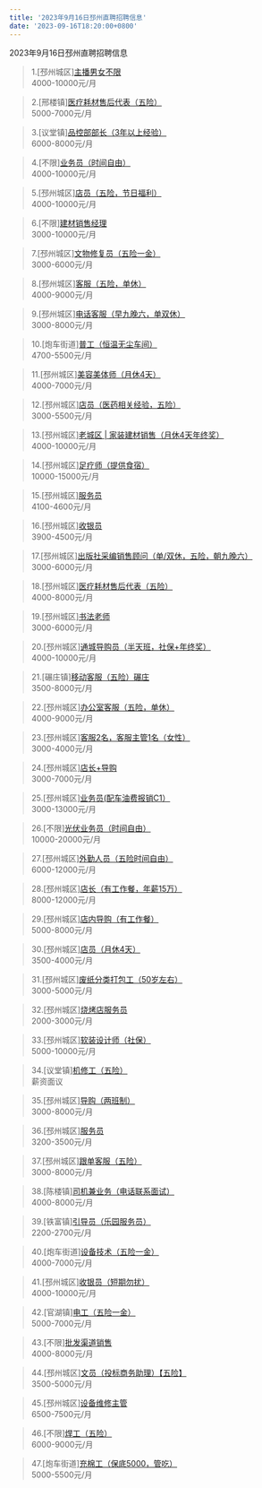 ```yaml
---
title: '2023年9月16日邳州直聘招聘信息'
date: '2023-09-16T18:20:00+0800'
---
```

2023年9月16日邳州直聘招聘信息
<!--more-->
>1.[邳州城区][主播男女不限](https://www.pizhouzhipin.com/job/31239)<br>
>4000-10000元/月

>2.[邢楼镇][医疗耗材售后代表（五险）](https://www.pizhouzhipin.com/job/29793)<br>
>5000-7000元/月

>3.[议堂镇][品控部部长（3年以上经验）](https://www.pizhouzhipin.com/job/22003)<br>
>6000-8000元/月

>4.[不限][业务员（时间自由）](https://www.pizhouzhipin.com/job/25678)<br>
>4000-10000元/月

>5.[邳州城区][店员（五险，节日福利）](https://www.pizhouzhipin.com/job/30380)<br>
>4000-10000元/月

>6.[不限][建材销售经理](https://www.pizhouzhipin.com/job/30932)<br>
>3000-10000元/月

>7.[邳州城区][文物修复员（五险一金）](https://www.pizhouzhipin.com/job/25185)<br>
>3000-6000元/月

>8.[邳州城区][客服（五险，单休）](https://www.pizhouzhipin.com/job/30882)<br>
>4000-9000元/月

>9.[邳州城区][电话客服（早九晚六，单双休）](https://www.pizhouzhipin.com/job/30449)<br>
>3000-8000元/月

>10.[炮车街道][普工（恒温无尘车间）](https://www.pizhouzhipin.com/job/23768)<br>
>4700-5500元/月

>11.[邳州城区][美容美体师（月休4天）](https://www.pizhouzhipin.com/job/22645)<br>
>4000-7000元/月

>12.[邳州城区][店员（医药相关经验，五险）](https://www.pizhouzhipin.com/job/8040)<br>
>3000-5500元/月

>13.[邳州城区][老城区 | 家装建材销售（月休4天年终奖）](https://www.pizhouzhipin.com/job/18749)<br>
>4000-10000元/月

>14.[邳州城区][足疗师（提供食宿）](https://www.pizhouzhipin.com/job/26265)<br>
>10000-15000元/月

>15.[邳州城区][服务员](https://www.pizhouzhipin.com/job/31011)<br>
>4100-4600元/月

>16.[邳州城区][收银员](https://www.pizhouzhipin.com/job/31199)<br>
>3900-4500元/月

>17.[邳州城区][出版社采编销售顾问（单/双休，五险，朝九晚六）](https://www.pizhouzhipin.com/job/27736)<br>
>3000-6000元/月

>18.[邳州城区][医疗耗材售后代表（五险）](https://www.pizhouzhipin.com/job/28147)<br>
>4000-8000元/月

>19.[邳州城区][书法老师](https://www.pizhouzhipin.com/job/31232)<br>
>3000-6000元/月

>20.[邳州城区][通城导购员（半天班，社保+年终奖）](https://www.pizhouzhipin.com/job/29809)<br>
>4000-10000元/月

>21.[碾庄镇][移动客服（五险）碾庄](https://www.pizhouzhipin.com/job/24255)<br>
>3500-8000元/月

>22.[邳州城区][办公室客服（五险，单休）](https://www.pizhouzhipin.com/job/30881)<br>
>4000-9000元/月

>23.[邳州城区][客服2名，客服主管1名（女性）](https://www.pizhouzhipin.com/job/29660)<br>
>3000-4000元/月

>24.[邳州城区][店长+导购](https://www.pizhouzhipin.com/job/30395)<br>
>3000-7000元/月

>25.[邳州城区][业务员(配车油费报销C1）](https://www.pizhouzhipin.com/job/8933)<br>
>3000-13000元/月

>26.[不限][光伏业务员（时间自由）](https://www.pizhouzhipin.com/job/26393)<br>
>10000-20000元/月

>27.[邳州城区][外勤人员（五险时间自由）](https://www.pizhouzhipin.com/job/28981)<br>
>6000-12000元/月

>28.[邳州城区][店长（有工作餐，年薪15万）](https://www.pizhouzhipin.com/job/27678)<br>
>8000-12000元/月

>29.[邳州城区][店内导购（有工作餐）](https://www.pizhouzhipin.com/job/27677)<br>
>5000-8000元/月

>30.[邳州城区][店员（月休4天）](https://www.pizhouzhipin.com/job/31039)<br>
>3500-4000元/月

>31.[邳州城区][废纸分类打包工（50岁左右）](https://www.pizhouzhipin.com/job/29666)<br>
>3000-5000元/月

>32.[邳州城区][烧烤店服务员](https://www.pizhouzhipin.com/job/30152)<br>
>2000-3000元/月

>33.[邳州城区][软装设计师（社保）](https://www.pizhouzhipin.com/job/21428)<br>
>5000-10000元/月

>34.[议堂镇][机修工（五险）](https://www.pizhouzhipin.com/job/31245)<br>
>薪资面议

>35.[邳州城区][导购（两班制）](https://www.pizhouzhipin.com/job/10361)<br>
>3000-8000元/月

>36.[邳州城区][服务员](https://www.pizhouzhipin.com/job/13471)<br>
>3200-3500元/月

>37.[邳州城区][跟单客服（五险）](https://www.pizhouzhipin.com/job/31273)<br>
>3000-8000元/月

>38.[陈楼镇][司机兼业务（电话联系面试）](https://www.pizhouzhipin.com/job/21989)<br>
>4000-8000元/月

>39.[铁富镇][引导员（乐园服务员）](https://www.pizhouzhipin.com/job/24165)<br>
>2200-2700元/月

>40.[炮车街道][设备技术（五险一金）](https://www.pizhouzhipin.com/job/28176)<br>
>4000-7000元/月

>41.[邳州城区][收银员（短期勿扰）](https://www.pizhouzhipin.com/job/8728)<br>
>4000-10000元/月

>42.[官湖镇][电工（五险一金）](https://www.pizhouzhipin.com/job/12166)<br>
>5000-7000元/月

>43.[不限][批发渠道销售](https://www.pizhouzhipin.com/job/30716)<br>
>4000-8000元/月

>44.[邳州城区][文员（投标商务助理）【五险】](https://www.pizhouzhipin.com/job/31246)<br>
>3500-5000元/月

>45.[邳州城区][设备维修主管](https://www.pizhouzhipin.com/job/18080)<br>
>6500-7500元/月

>46.[不限][焊工（五险）](https://www.pizhouzhipin.com/job/29382)<br>
>6000-9000元/月

>47.[炮车街道][充棉工（保底5000，管吃）](https://www.pizhouzhipin.com/job/31248)<br>
>5000-5500元/月


